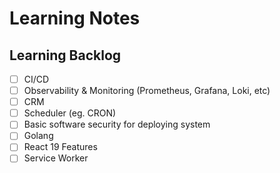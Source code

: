 # Learning Notes

## Learning Backlog

- [ ] CI/CD
- [ ] Observability & Monitoring (Prometheus, Grafana, Loki, etc)
- [ ] CRM
- [ ] Scheduler (eg. CRON)
- [ ] Basic software security for deploying system
- [ ] Golang
- [ ] React 19 Features
- [ ] Service Worker
